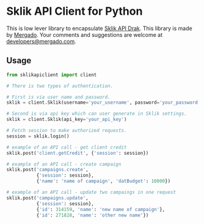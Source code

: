 # Sklik API Client for Python

This is low lever library to encapsulate [Sklik API Drak](https://api.sklik.cz/drak/usage.html). This library is made by [Mergado](http://www.mergado.cz/). Your comments and suggestions are welcome at developers@mergado.com.

## Usage

```python
from sklikapiclient import client

# There is two types of authentication.

# First is via user name and password.
sklik = client.Sklik(username='your_username', password='your_password')

# Second is via api key which can user generate in Sklik settings.
sklik = client.Sklik(api_key='your_api_key')

# Fetch session to make authorized requests.
session = sklik.login()

# example of an API call - get client credit
sklik.post('client.getCredit', {'session': session})

# example of an API call - create campaign
sklik.post('campaigns.create',
           {'session': session},
           {'name': 'name of campaign', 'datBudget': 10000})

# example of an API call - update two campaings in one request
sklik.post('campaigns.update',
           {'session': session},
           {'id': 314159, 'name': 'new name of campaign'},
           {'id': 271828, 'name': 'other new name'})
```

